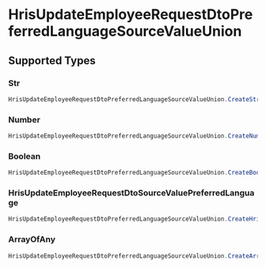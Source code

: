 # HrisUpdateEmployeeRequestDtoPreferredLanguageSourceValueUnion


## Supported Types

### Str

```csharp
HrisUpdateEmployeeRequestDtoPreferredLanguageSourceValueUnion.CreateStr(/* values here */);
```

### Number

```csharp
HrisUpdateEmployeeRequestDtoPreferredLanguageSourceValueUnion.CreateNumber(/* values here */);
```

### Boolean

```csharp
HrisUpdateEmployeeRequestDtoPreferredLanguageSourceValueUnion.CreateBoolean(/* values here */);
```

### HrisUpdateEmployeeRequestDtoSourceValuePreferredLanguage

```csharp
HrisUpdateEmployeeRequestDtoPreferredLanguageSourceValueUnion.CreateHrisUpdateEmployeeRequestDtoSourceValuePreferredLanguage(/* values here */);
```

### ArrayOfAny

```csharp
HrisUpdateEmployeeRequestDtoPreferredLanguageSourceValueUnion.CreateArrayOfAny(/* values here */);
```
